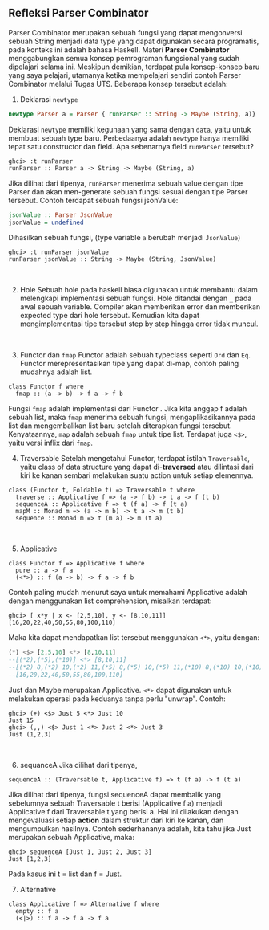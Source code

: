 ## Refleksi Parser Combinator

Parser Combinator merupakan sebuah fungsi yang dapat mengonversi sebuah String menjadi data type yang dapat digunakan secara programatis, pada konteks ini adalah bahasa Haskell.
Materi **Parser Combinator** menggabungkan semua konsep pemrograman fungsional yang sudah dipelajari selama ini. Meskipun demikian, terdapat pula konsep-konsep baru yang saya pelajari, utamanya ketika mempelajari sendiri contoh Parser Combinator melalui Tugas UTS. Beberapa konsep tersebut adalah:

1. Deklarasi `newtype`

```Haskell
newtype Parser a = Parser { runParser :: String -> Maybe (String, a)}
```

Deklarasi `newtype` memiliki kegunaan yang sama dengan `data`, yaitu untuk membuat sebuah type baru. Perbedaanya adalah `newtype` hanya memiliki tepat satu constructor dan field. Apa sebenarnya field `runParser` tersebut?

```
ghci> :t runParser
runParser :: Parser a -> String -> Maybe (String, a)
```
Jika dilihat dari tipenya, `runParser` menerima sebuah value dengan tipe Parser dan akan men-generate sebuah fungsi sesuai dengan tipe Parser tersebut. Contoh terdapat sebuah fungsi jsonValue:
```Haskell
jsonValue :: Parser JsonValue
jsonValue = undefined
```
Dihasilkan sebuah fungsi, (type variable `a` berubah menjadi `JsonValue`)
```
ghci> :t runParser jsonValue
runParser jsonValue :: String -> Maybe (String, JsonValue)
```
<br/>

2. Hole
Sebuah hole pada haskell biasa digunakan untuk membantu dalam melengkapi implementasi sebuah fungsi. Hole ditandai dengan `_` pada awal sebuah variable. Compiler akan memberikan error dan memberikan expected type dari hole tersebut. Kemudian kita dapat mengimplementasi tipe tersebut step by step hingga error tidak muncul.
<br/>

3. Functor dan `fmap`
Functor adalah sebuah typeclass seperti `Ord` dan `Eq`. Functor merepresentasikan tipe yang dapat di-map, contoh paling mudahnya adalah list.
```
class Functor f where
  fmap :: (a -> b) -> f a -> f b
```
Fungsi `fmap` adalah implementasi dari Functor . Jika kita anggap f adalah sebuah list, maka `fmap` menerima sebuah fungsi, mengaplikasikannya pada list dan mengembalikan list baru setelah diterapkan fungsi tersebut. Kenyataannya, `map` adalah sebuah `fmap` untuk tipe list. Terdapat juga `<$>`, yaitu versi inflix dari `fmap`.
<br/>

4. Traversable
Setelah mengetahui Functor, terdapat istilah `Traversable`, yaitu class of data structure yang dapat di-**traversed** atau dilintasi dari kiri ke kanan sembari melakukan suatu action untuk setiap elemennya. 
```
class (Functor t, Foldable t) => Traversable t where
  traverse :: Applicative f => (a -> f b) -> t a -> f (t b)
  sequenceA :: Applicative f => t (f a) -> f (t a)
  mapM :: Monad m => (a -> m b) -> t a -> m (t b)
  sequence :: Monad m => t (m a) -> m (t a)
```
<br/>

5. Applicative
```
class Functor f => Applicative f where
  pure :: a -> f a
  (<*>) :: f (a -> b) -> f a -> f b
```
Contoh paling mudah menurut saya untuk memahami Applicative adalah dengan menggunakan list comprehension, misalkan terdapat:
```
ghci> [ x*y | x <- [2,5,10], y <- [8,10,11]]     
[16,20,22,40,50,55,80,100,110]   
```
Maka kita dapat mendapatkan list tersebut menggunakan `<*>`, yaitu dengan:
```Haskell
(*) <$> [2,5,10] <*> [8,10,11]
--[(*2),(*5),(*10)] <*> [8,10,11]
--[(*2) 8,(*2) 10,(*2) 11,(*5) 8,(*5) 10,(*5) 11,(*10) 8,(*10) 10,(*10) 11]
--[16,20,22,40,50,55,80,100,110]
```
Just dan Maybe merupakan Applicative. `<*>` dapat digunakan untuk melakukan operasi pada keduanya tanpa perlu "unwrap". Contoh:
```
ghci> (+) <$> Just 5 <*> Just 10
Just 15
ghci> (,,) <$> Just 1 <*> Just 2 <*> Just 3
Just (1,2,3)
```
<br/>

6. sequanceA
Jika dilihat dari tipenya,
```
sequenceA :: (Traversable t, Applicative f) => t (f a) -> f (t a)
```
Jika dilihat dari tipenya, fungsi sequenceA dapat membalik yang sebelumnya sebuah Traversable t berisi (Applicative f a) menjadi Applicative f dari Traversable t yang berisi a. Hal ini dilakukan dengan mengevaluasi setiap **action** dalam struktur dari kiri ke kanan, dan mengumpulkan hasilnya. Contoh sederhananya adalah, kita tahu jika Just merupakan sebuah Applicative, maka:
```
ghci> sequenceA [Just 1, Just 2, Just 3]
Just [1,2,3]
```
Pada kasus ini t = list dan f = Just.

7. Alternative
```
class Applicative f => Alternative f where
  empty :: f a
  (<|>) :: f a -> f a -> f a
```